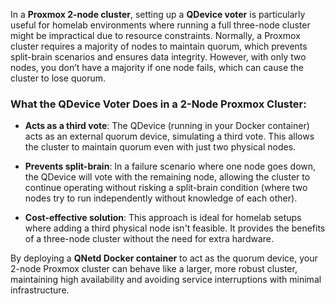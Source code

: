 In a **Proxmox 2-node cluster**, setting up a **QDevice voter** is particularly useful for homelab environments where running a full three-node cluster might be impractical due to resource constraints. Normally, a Proxmox cluster requires a majority of nodes to maintain quorum, which prevents split-brain scenarios and ensures data integrity. However, with only two nodes, you don’t have a majority if one node fails, which can cause the cluster to lose quorum.

### What the QDevice Voter Does in a 2-Node Proxmox Cluster:

- **Acts as a third vote**: The QDevice (running in your Docker container) acts as an external quorum device, simulating a third vote. This allows the cluster to maintain quorum even with just two physical nodes.

- **Prevents split-brain**: In a failure scenario where one node goes down, the QDevice will vote with the remaining node, allowing the cluster to continue operating without risking a split-brain condition (where two nodes try to run independently without knowledge of each other).

- **Cost-effective solution**: This approach is ideal for homelab setups where adding a third physical node isn't feasible. It provides the benefits of a three-node cluster without the need for extra hardware.

By deploying a **QNetd Docker container** to act as the quorum device, your 2-node Proxmox cluster can behave like a larger, more robust cluster, maintaining high availability and avoiding service interruptions with minimal infrastructure.
